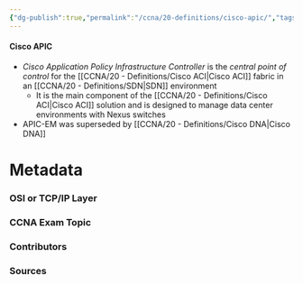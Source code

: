 ```yaml
---
{"dg-publish":true,"permalink":"/ccna/20-definitions/cisco-apic/","tags":["defs_ccna"]}
---
```


#### Cisco APIC
- *Cisco Application Policy Infrastructure Controller* is the *central point of control* for the [[CCNA/20 - Definitions/Cisco ACI\|Cisco ACI]] fabric in an [[CCNA/20 - Definitions/SDN\|SDN]] environment
	- It is the main component of the [[CCNA/20 - Definitions/Cisco ACI\|Cisco ACI]] solution and is designed to manage data center environments with Nexus switches 
- APIC-EM was superseded by [[CCNA/20 - Definitions/Cisco DNA\|Cisco DNA]]



# Metadata
### OSI or TCP/IP Layer

### CCNA Exam Topic

### Contributors

### Sources


